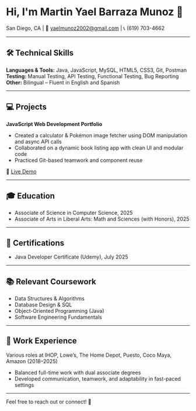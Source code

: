 # Hi, I'm Martin Yael Barraza Munoz 👋  
San Diego, CA | 📧 yaelmunoz2002@gmail.com | 📞 (619) 703-4662  

---

## 🛠 Technical Skills  
**Languages & Tools:** Java, JavaScript, MySQL, HTML5, CSS3, Git, Postman  
**Testing:** Manual Testing, API Testing, Functional Testing, Bug Reporting  
**Other:** Bilingual – Fluent in English and Spanish  

---

## 💻 Projects  
**JavaScript Web Development Portfolio**  
- Created a calculator & Pokémon image fetcher using DOM manipulation and async API calls  
- Collaborated on a dynamic book listing app with clean UI and modular code  
- Practiced Git-based teamwork and component reuse  

🔗 [Live Demo](https://softengineerexe.com/)  

---

## 🎓 Education  
- Associate of Science in Computer Science, 2025  
- Associate of Arts in Liberal Arts: Math and Sciences (with Honors), 2025  

---

## 📜 Certifications  
- Java Developer Certificate (Udemy), July 2025  

---

## 📚 Relevant Coursework  
- Data Structures & Algorithms  
- Database Design & SQL  
- Object-Oriented Programming (Java)  
- Software Engineering Fundamentals  

---

## 💼 Work Experience  
Various roles at IHOP, Lowe’s, The Home Depot, Puesto, Coco Maya, Amazon (2018–2025)  
- Balanced full-time work with dual associate degrees  
- Developed communication, teamwork, and adaptability in fast-paced settings  

---

Feel free to reach out or connect! 🚀
